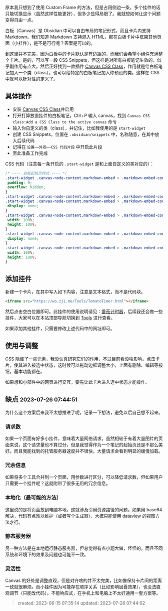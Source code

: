 
原本我只想到了使用 Custom Frame  的方法，但是占用侧边一条，多个挂件的话只能切换显示（虽然这样性能更好），但多少显得局限了。我就想如何让这个问题变得自由一点。

白板（Canvas）是 Obsidian 中可以自由布局的笔记形式，而且卡片内支持 Markdown。我们知道 Markdown 支持混入 HTML，那在白板卡片中框架其他页面（小挂件），是不是可行呢？答案是可以的。

到这里并不完美，因为白板中的卡片默认是有边距的，而我们会希望小组件充满整个卡片。是的，可以写一段 CSS Snippets，但这样是对所有白板笔记生效的，似乎副作用有点大。然后正好找到一款插件 [Canvas CSS Class](https://github.com/Lisandra-dev/obsidian-canvas-css-class)，作用就是给白板笔记加入一个类（class），也可以给特定的白板笔记加入你预设的类。这样在 CSS 中就可以针对性的定义了。

## 具体操作

- 安装 [Canvas CSS Class](https://github.com/Lisandra-dev/obsidian-canvas-css-class)并启用
- 打开打算放置挂件的白板笔记，Ctrl+P 输入 canvas，找到 `Canvas CSS class:Add a CSS Class to the active canvas` 命令
- 输入你自定义的类（class），并记住，比如我使用的是 `start-widget` 
- 创建 CSS Snippets，位置在 `.obsidian/snippets` 中，名称随意，在其中放入后续代码
- 记得在 `设置——外观——CSS 代码片段` 中开启此片段
- 至此准备工作完成

CSS 代码（注意每一条开启的 `.start-widget` 是和上面自定义的类对应的）：

 ```css
/* ---- 白板起始页样式 ---- */
.start-widget .canvas-node-content.markdown-embed > .markdown-embed-content > .markdown-preview-view {
  padding: 0;
  overflow: hidden;
}
.start-widget .canvas-node-content.markdown-embed > .markdown-embed-content > .markdown-preview-view::before,
.start-widget .canvas-node-content.markdown-embed > .markdown-embed-content > .markdown-preview-view::after {
  display: none;
}
.start-widget .canvas-node-content.markdown-embed > .markdown-embed-content > .markdown-preview-view > .markdown-preview-sizer > div {
  width: 100%;
  height: 100%;
}
.start-widget .canvas-node-content.markdown-embed > .markdown-embed-content > .markdown-preview-view > .markdown-preview-sizer > div。markdown-preview-pusher {
  display: none;
}
.start-widget .canvas-node-content.markdown-embed > .markdown-embed-content > .markdown-preview-view > .markdown-preview-sizer > div > iframe {
  width: 100%;
  height: 100%;
}
```

## 添加挂件

新建一个卡片，在其中写入如下内容，注意是文本格式，而不是代码块。

```html
<iframe src="https://wo.zji.me/Tools/TomatoTimer.html"></iframe>
```

然后点击空白位置即可。此挂件的使用说明请见：[番茄计时器](/Tools/TomatoTimer)，后续我还会做一些挂件，大家可以在本站顶部导航切换到 [Tools](/Tools/) 进行查看。

如果添加其他挂件，只需要修改上述代码中的网址即可。

## 使用与调整

CSS 隐藏了一些元素，我没认真研究它们的作用，不过目前看没啥影响。点击卡片，使其进入被选中状态，这时候可以拖动边框调整大小，上面有删除、编辑等按钮，基本功能都在。

如果想和小部件中的网页进行交互，要先让此卡片进入选中状态才能操作。

## 缺点 <small>2023-07-26 07:44:51</small>

为什么这个方案后来我不太想推进了呢，记录一下想法，避免以后自己想不起来。

### 请求数

如果一个页面有好多小挂件，意味着大量网络请求，虽然相较于有着大量图片的页面来说，这个请求量也不算过分，但是我觉得作为一个笔记的起始页还是不那么美好。而且我能找到的托管服务器速度并不很快，大量请求会看到明显的缓慢加载。

### 冗余信息

如果将多个工具合并到一个页面，用参数进行区分，可以降低请求数，但如果用户只需要一个挂件呢？这就附带了很多无用的冗余信息。

### 本地化（最可能的方法）

这里说的是将页面放到电脑本地，这就涉及引用资源路径的问题。如果用 base64 解决，代码有点难以维护（或者写个生成器），大概只能使用 dataview 的视图方法才行。

### 静态服务器

另一种方法是在本地运行静态服务器，但总觉得有点小题大做，怪怪的。而且不同系统和环境下的效果及问题也可能不一致。

### 灵活性

Canvas 的好处是调整直观，但是对齐啥的并不太完美，比如像保持卡片间的距离一致就很麻烦。而小挂件因为可能存在顺序关系（比如影响层叠效果），也没法直观调节（只能改代码）。不能响应式，在手机上和电脑上不太好通用一套方案等。

> created:  2023-06-15 07:35:14
> updated: 2023-07-26 07:44:02